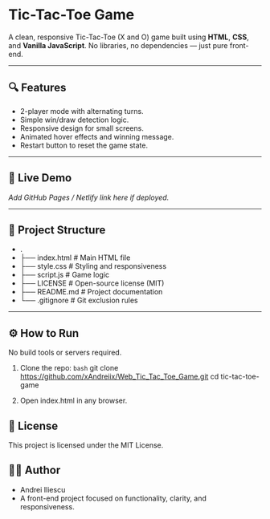 # Tic-Tac-Toe Game

A clean, responsive Tic-Tac-Toe (X and O) game built using **HTML**, **CSS**, and **Vanilla JavaScript**. No libraries, no dependencies — just pure front-end.

---

## 🔍 Features

- 2-player mode with alternating turns.
- Simple win/draw detection logic.
- Responsive design for small screens.
- Animated hover effects and winning message.
- Restart button to reset the game state.

---

## 🚀 Live Demo

*Add GitHub Pages / Netlify link here if deployed.*

---

## 📂 Project Structure

- .
- ├── index.html           # Main HTML file
- ├── style.css            # Styling and responsiveness
- ├── script.js            # Game logic
- ├── LICENSE              # Open-source license (MIT)
- ├── README.md            # Project documentation
- └── .gitignore           # Git exclusion rules


---

## ⚙️ How to Run

No build tools or servers required.

1. Clone the repo:
   ```bash```
   git clone https://github.com/xAndreiix/Web_Tic_Tac_Toe_Game.git
   cd tic-tac-toe-game

2. Open index.html in any browser.

## 📄 License
This project is licensed under the MIT License.

## 👨‍💻 Author
- Andrei Iliescu
- A front-end project focused on functionality, clarity, and responsiveness.